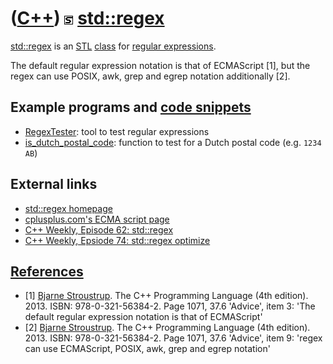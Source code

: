 # ([C++](Cpp.md)) ![STL](PicSTL.png) [std::regex](CppStdRegex.md)

[std::regex](CppStdRegex.md) is an [STL](CppStl.md)
[class](CppClass.md) for [regular expressions](CppRegex.md).

The default regular expression notation is that of ECMAScript [1], but
the regex can use POSIX, awk, grep and egrep notation additionally
[2].

## Example programs and [code snippets](CppCodeSnippets.md)

 * [RegexTester](ToolRegexTester.md): tool to test regular expressions
 * [is_dutch_postal_code](https://github.com/richelbilderbeek/is_dutch_postal_code): function to test for a Dutch postal code (e.g. `1234 AB`)

## External links

 * [std::regex homepage](http://www.STL.org/doc/libs/1_43_0/libs/regex/doc/html/index.html)
 * [cplusplus.com's ECMA script page](http://www.cplusplus.com/reference/regex/ECMAScript/)
 * [C++ Weekly, Episode 62: std::regex](https://www.youtube.com/watch?v=IOxKjqC1Ozo)
 * [C++ Weekly, Epsiode 74: std::regex optimize](https://www.youtube.com/watch?v=7hfSyxNxFfo)

## [References](CppReferences.md)

 * [1] [Bjarne Stroustrup](CppBjarneStroustrup.md). The C++ Programming Language (4th edition). 2013. ISBN: 978-0-321-56384-2. Page 1071, 37.6 'Advice', item 3: 'The default regular expression notation is that of ECMAScript'
 * [2] [Bjarne Stroustrup](CppBjarneStroustrup.md). The C++ Programming Language (4th edition). 2013. ISBN: 978-0-321-56384-2. Page 1071, 37.6 'Advice', item 9: 'regex can use ECMAScript, POSIX, awk, grep and egrep notation'
